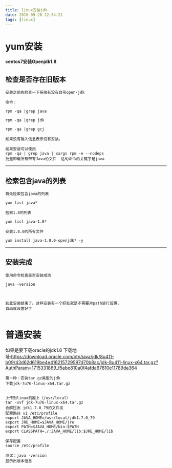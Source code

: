 ```yaml
---
title: linux安装jdk
date: 2018-09-26 22:34:21
tags: [linux]
---
```

# yum安装
**centos7安装Openjdk1.8**

## 检查是否存在旧版本

```
安装之前先检查一下系统有没有自带open-jdk

命令：

rpm -qa |grep java

rpm -qa |grep jdk

rpm -qa |grep gcj

```
<!--more-->
```
如果没有输入信息表示没有安装。

如果安装可以使用
rpm -qa | grep java | xargs rpm -e --nodeps 
批量卸载所有带有Java的文件  这句命令的关键字是java
```
---

## 检索包含java的列表
```
首先检索包含java的列表

yum list java*
 
检索1.8的列表

yum list java-1.8*   

安装1.8.0的所有文件

yum install java-1.8.0-openjdk* -y

```
---
## 安装完成

```
使用命令检查是否安装成功

java -version



到此安装结束了。这样安装有一个好处就是不需要对path进行设置，
自动就设置好了


```




# 普通安装 

如果是要下载oracle的jdk1.8 下载地址:https://download.oracle.com/otn/java/jdk/8u411-b09/43d62d619be4e416215729597d70b8ac/jdk-8u411-linux-x64.tar.gz?AuthParam=1715331869_f5abe810a0f4afda67810e11789da364
```
第一种：安装tar.gz类型的jdk
下载jdk-7u76-linux-x64.tar.gz


上传到linux机器上（/usr/local）
tar -xvf jdk-7u76-linux-x64.tar.gz
会解压出 jdk1.7.0_79的文件夹
配置路径 vi /etc/profile
export JAVA_HOME=/usr/local/jdk1.7.0_79
export JRE_HOME=$JAVA_HOME/jre
export PATH=$JAVA_HOME/bin:$PATH
export CLASSPATH=./:JAVA_HOME/lib:$JRE_HOME/lib

保存配置
source /etc/profile

测试：java -version
显示出版本信息


```